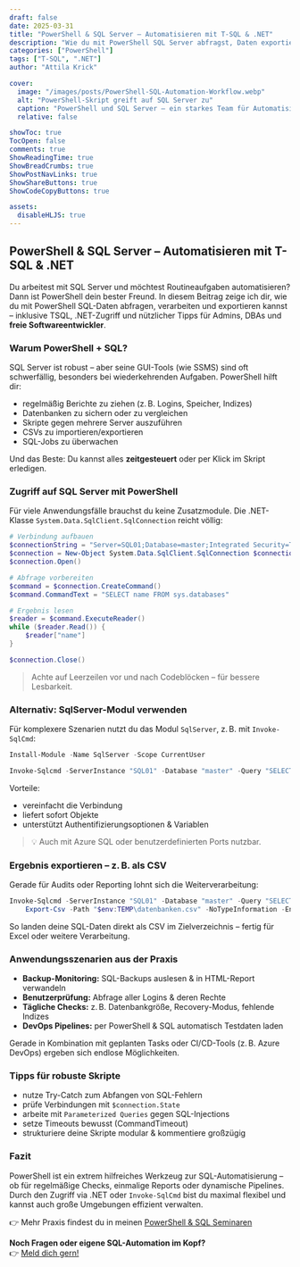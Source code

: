 ```yaml
---
draft: false
date: 2025-03-31
title: "PowerShell & SQL Server – Automatisieren mit T-SQL & .NET"
description: "Wie du mit PowerShell SQL Server abfragst, Daten exportierst und Automatisierung mit T-SQL und .NET kombinierst. Ideal für DBAs, Admins & freie Softwareentwickler."
categories: ["PowerShell"]
tags: ["T-SQL", ".NET"]
author: "Attila Krick"

cover:
  image: "/images/posts/PowerShell-SQL-Automation-Workflow.webp"
  alt: "PowerShell-Skript greift auf SQL Server zu"
  caption: "PowerShell und SQL Server – ein starkes Team für Automatisierung"
  relative: false

showToc: true
TocOpen: false
comments: true
ShowReadingTime: true
ShowBreadCrumbs: true
ShowPostNavLinks: true
ShowShareButtons: true
ShowCodeCopyButtons: true

assets:
  disableHLJS: true
---
```


## PowerShell & SQL Server – Automatisieren mit T-SQL & .NET

Du arbeitest mit SQL Server und möchtest Routineaufgaben automatisieren? Dann ist PowerShell dein bester Freund. In diesem Beitrag zeige ich dir, wie du mit PowerShell SQL-Daten abfragen, verarbeiten und exportieren kannst – inklusive TSQL, .NET-Zugriff und nützlicher Tipps für Admins, DBAs und **freie Softwareentwickler**.

### Warum PowerShell + SQL?

SQL Server ist robust – aber seine GUI-Tools (wie SSMS) sind oft schwerfällig, besonders bei wiederkehrenden Aufgaben. PowerShell hilft dir:

- regelmäßig Berichte zu ziehen (z. B. Logins, Speicher, Indizes)
- Datenbanken zu sichern oder zu vergleichen
- Skripte gegen mehrere Server auszuführen
- CSVs zu importieren/exportieren
- SQL-Jobs zu überwachen

Und das Beste: Du kannst alles **zeitgesteuert** oder per Klick im Skript erledigen.

### Zugriff auf SQL Server mit PowerShell

Für viele Anwendungsfälle brauchst du keine Zusatzmodule. Die .NET-Klasse `System.Data.SqlClient.SqlConnection` reicht völlig:

```powershell
# Verbindung aufbauen
$connectionString = "Server=SQL01;Database=master;Integrated Security=True;"
$connection = New-Object System.Data.SqlClient.SqlConnection $connectionString
$connection.Open()

# Abfrage vorbereiten
$command = $connection.CreateCommand()
$command.CommandText = "SELECT name FROM sys.databases"

# Ergebnis lesen
$reader = $command.ExecuteReader()
while ($reader.Read()) {
    $reader["name"]
}

$connection.Close()
```

> Achte auf Leerzeilen vor und nach Codeblöcken – für bessere Lesbarkeit.

### Alternativ: SqlServer-Modul verwenden

Für komplexere Szenarien nutzt du das Modul `SqlServer`, z. B. mit `Invoke-SqlCmd`:

```powershell
Install-Module -Name SqlServer -Scope CurrentUser

Invoke-Sqlcmd -ServerInstance "SQL01" -Database "master" -Query "SELECT name FROM sys.databases"
```

Vorteile:
- vereinfacht die Verbindung
- liefert sofort Objekte
- unterstützt Authentifizierungsoptionen & Variablen

> 💡 Auch mit Azure SQL oder benutzerdefinierten Ports nutzbar.

### Ergebnis exportieren – z. B. als CSV

Gerade für Audits oder Reporting lohnt sich die Weiterverarbeitung:

```powershell
Invoke-Sqlcmd -ServerInstance "SQL01" -Database "master" -Query "SELECT name, create_date FROM sys.databases" |
    Export-Csv -Path "$env:TEMP\datenbanken.csv" -NoTypeInformation -Encoding UTF8
```

So landen deine SQL-Daten direkt als CSV im Zielverzeichnis – fertig für Excel oder weitere Verarbeitung.

### Anwendungsszenarien aus der Praxis

- **Backup-Monitoring:** SQL-Backups auslesen & in HTML-Report verwandeln
- **Benutzerprüfung:** Abfrage aller Logins & deren Rechte
- **Tägliche Checks:** z. B. Datenbankgröße, Recovery-Modus, fehlende Indizes
- **DevOps Pipelines:** per PowerShell & SQL automatisch Testdaten laden

Gerade in Kombination mit geplanten Tasks oder CI/CD-Tools (z. B. Azure DevOps) ergeben sich endlose Möglichkeiten.

### Tipps für robuste Skripte

- nutze Try-Catch zum Abfangen von SQL-Fehlern
- prüfe Verbindungen mit `$connection.State`
- arbeite mit `Parameterized Queries` gegen SQL-Injections
- setze Timeouts bewusst (CommandTimeout)
- strukturiere deine Skripte modular & kommentiere großzügig

### Fazit

PowerShell ist ein extrem hilfreiches Werkzeug zur SQL-Automatisierung – ob für regelmäßige Checks, einmalige Reports oder dynamische Pipelines. Durch den Zugriff via .NET oder `Invoke-SqlCmd` bist du maximal flexibel und kannst auch große Umgebungen effizient verwalten.

👉 Mehr Praxis findest du in meinen [PowerShell & SQL Seminaren](https://attilakrick.com/powershell/powershell-seminare/)

**Noch Fragen oder eigene SQL-Automation im Kopf?**  
👉 [Meld dich gern!](https://attilakrick.com/kontakt)
